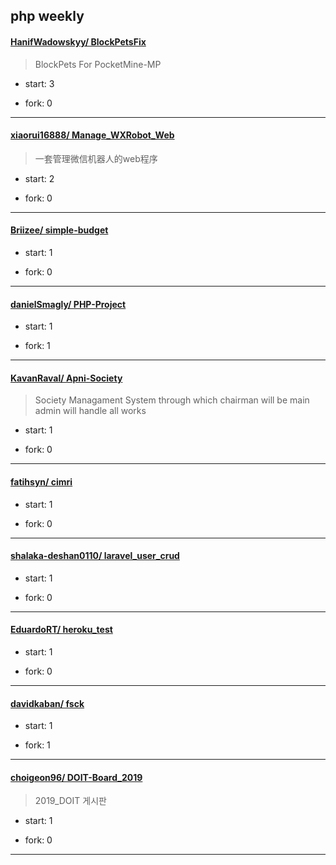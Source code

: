 ## php weekly

#### [HanifWadowskyy/ BlockPetsFix](https://github.com/HanifWadowskyy/BlockPetsFix)
>  BlockPets For PocketMine-MP
+ start: 3
+ fork: 0
---
#### [xiaorui16888/ Manage_WXRobot_Web](https://github.com/xiaorui16888/Manage_WXRobot_Web)
>  一套管理微信机器人的web程序
+ start: 2
+ fork: 0
---
#### [Briizee/ simple-budget](https://github.com/Briizee/simple-budget)
>  
+ start: 1
+ fork: 0
---
#### [danielSmagly/ PHP-Project](https://github.com/danielSmagly/PHP-Project)
>  
+ start: 1
+ fork: 1
---
#### [KavanRaval/ Apni-Society](https://github.com/KavanRaval/Apni-Society)
>  Society Managament System through which chairman will be main admin will handle all works
+ start: 1
+ fork: 0
---
#### [fatihsyn/ cimri](https://github.com/fatihsyn/cimri)
>  
+ start: 1
+ fork: 0
---
#### [shalaka-deshan0110/ laravel_user_crud](https://github.com/shalaka-deshan0110/laravel_user_crud)
>  
+ start: 1
+ fork: 0
---
#### [EduardoRT/ heroku_test](https://github.com/EduardoRT/heroku_test)
>  
+ start: 1
+ fork: 0
---
#### [davidkaban/ fsck](https://github.com/davidkaban/fsck)
>  
+ start: 1
+ fork: 1
---
#### [choigeon96/ DOIT-Board_2019](https://github.com/choigeon96/DOIT-Board_2019)
>  2019_DOIT 게시판 
+ start: 1
+ fork: 0
---